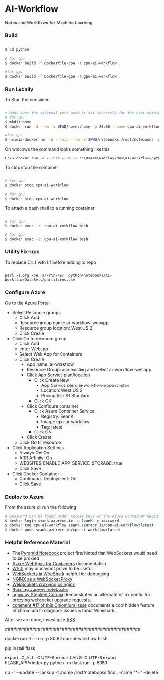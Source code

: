 # AI-Workflow
Notes and Workflows for Machine Learning

### Build

```bash

$ cd python

# for cpu
$ docker build -f Dockerfile-cpu -t cpu-ai-workflow .

#for gpu
$ docker build -f Dockerfile-gpu -t gpu-ai-workflow .
```

### Run Locally

To Start the container

```bash

# Make sure the external port used is set correctly for the host machine. -p external:container
# for cpu
$ mkdir home
$ docker run -d --rm -v $PWD/home:/home -p 80:80 --name cpu-ai-workflow cpu-ai-workflow

#for gpu
$ nvidia-docker run -d --init --rm -v $PWD/notebooks:/root/notebooks -p 80:80 --name gpu-ai-workflow gpu-ai-workflow
```

On windows the command looks something like this

```cmd
C:\> docker run -d --init --rm -v C:\Users\Redcley\dev\AI-Workflow\python\notebooks:/root/notebooks -p 80:80 --name cpu-ai-workflow cpu-ai-workflow
```


To stop stop the container

```bash

# for cpu
$ docker stop cpu-ai-workflow

# for gpu
$ docker stop cpu-ai-workflow
```

To attach a bash shell to a running container

```bash

# for cpu
$ docker exec -it cpu-ai-workflow bash

# for gpu
$ docker exec -it gpu-ai-workflow bash
```

### Utility Fix-ups

To replace CrLf with Lf before adding to repo

```

perl -i.org -pe 's/\r\n/\n/' python/notebooks/AI-Workflow/DataSets/partitions.csv
```

### Configure Azure

Go to the [Azure Portal](http://portal.azure.com)
- Select Resource groups
  - Click Add
  - Resource group name: ai-workflow-webapp
  - Resource group location: West US 2
  - Click Create
- Click Go to resource group
  - Click Add
  - enter Webapp
  - Select Web App for Containers
  - Click Create
    - App name: ai-workflow
    - Resource Group: use existing and select ai-workflow-webapp
    - Click App Service plan/location
      - Click Create New
        - App Service plan: ai-workflow-appsvc-plan
        - Location: West US 2
        - Pricing tier: S1 Standard
      - Click OK
    - Click Configure container
      - Click Azure Container Service
        - Registry: SeanK
        - Image: cpu-ai-workflow
        - Tag: latest
      - Click OK
    - Click Create
  - Click Go to resource
- Click Application Settings
  - Always On: On
  - ARR Affinity: On
  - WEBSITES_ENABLE_APP_SERVICE_STORAGE: true
  - Click Save
- Click Docker Container
  - Continuous Deployment: On
  - Click Save

### Deploy to Azure

From the azure cli run the following

```bash
# password can be found under Access keys on the Azure Container Registry
$ docker login seank.azurecr.io -u SeanK -p password
$ docker tag cpu-ai-workflow seank.azurecr.io/cpu-ai-workflow:latest
$ docker push seank.azurecr.io/cpu-ai-workflow:latest
```


### Helpful Reference Material

- The [Pyramid Notebook](https://github.com/websauna/pyramid_notebook) project first hinted that WebSockets would need to be proxied
- [Azure WebApps for Containers](https://docs.microsoft.com/en-us/azure/app-service/containers/quickstart-custom-docker-image) documentation
- [WSGI](https://uwsgi-docs.readthedocs.io/en/latest/WSGIquickstart.html#installing-uwsgi-with-python-support) may or maynot prove to be useful
- [WebSockets in WireShark](https://wiki.wireshark.org/WebSocket) helpful for debugging
- [NGINX as a WebSocket Proxy](https://www.nginx.com/blog/websocket-nginx/)
- [WebScokets proxying on nginx](http://nginx.org/en/docs/http/websocket.html)
- [Running Jupyter notebooks](https://jupyter-notebook.readthedocs.io/en/stable/public_server.html#running-a-public-notebook-server)
- [nginx by Stephen Corona](https://www.safaribooksonline.com/library/view/nginx/9781491924761/ch04.html) demonstrates an alternate nginx config for proxying websocket upgrade requests.
- [comment #17 of this Chromium issue](https://bugs.chromium.org/p/chromium/issues/detail?id=148908#c17) documents a cool hidden feature of chromium to diagnose issues without Wireshark.

After we are done, investigate [AKS](https://docs.microsoft.com/en-us/azure/aks/tutorial-kubernetes-scale)

##################################################

docker run -ti --rm -p 80:80 cpu-ai-workflow bash

pip install flask

export LC_ALL=C.UTF-8
export LANG=C.UTF-8
export FLASK_APP=index.py
python -m flask run -p 8080

cp -r --update --backup -t /home /root/notebooks
find . -name "*~" -delete
